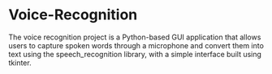 # Voice-Recognition
The voice recognition project is a Python-based GUI application that allows users to capture spoken words through a microphone and convert them into text using the speech_recognition library, with a simple interface built using tkinter.
